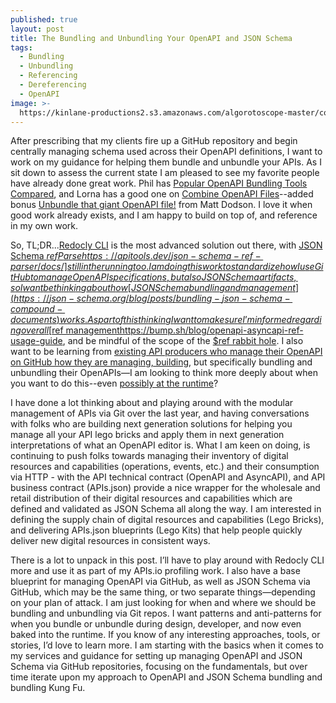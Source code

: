 ```yaml
---
published: true
layout: post
title: The Bundling and Unbundling Your OpenAPI and JSON Schema
tags:
  - Bundling
  - Unbundling
  - Referencing
  - Dereferencing
  - OpenAPI
image: >-
  https://kinlane-productions2.s3.amazonaws.com/algorotoscope-master/copper-circuit-docks-water-front-ships-containers.jpg
---
```

After prescribing that my clients fire up a GitHub repository and begin centrally managing schema used across their OpenAPI definitions, I want to work on my guidance for helping them bundle and unbundle your APIs. As I sit down to assess the current state I am pleased to see my favorite people have already done great work. Phil has [Popular OpenAPI Bundling Tools Compared](https://apisyouwonthate.com/blog/openapi-bundling-tools-compared-blog-post/), and Lorna has a good one on [Combine OpenAPI Files](https://redocly.com/blog/combining-openapis)--added bonus [Unbundle that giant OpenAPI file!](https://wellshapedwords.com/posts/split-files-to-save-time/) from Matt Dodson. I love it when good work already exists, and I am happy to build on top of, and reference in my own work.

So, TL;DR...[Redocly CLI](https://github.com/Redocly/redocly-cli) is the most advanced solution out there, with [JSON Schema $ref Parse https://apitools.dev/json-schema-ref-parser/docs/] still in the running too. I am doing this work to standardize how I use GitHub to manage OpenAPI specifications, but also JSON Schema artifacts, so I want be thinking about how [JSON Schema bundling and management](https://json-schema.org/blog/posts/bundling-json-schema-compound-documents) works. As part of this thinking I want to make sure I’m informed regarding overall [$ref management]()https://bump.sh/blog/openapi-asyncapi-ref-usage-guide, and be mindful of the scope of the [$ref rabbit hole](https://www.asyncapi.com/blog/the-reference-rabbit-hole). I also want to be learning from [existing API producers who manage their OpenAPI on GitHub how they are managing, building](https://apievangelist.com/2024/07/08/more-examples-of-using-github-to-manage-your-openapi/), but specifically bundling and unbundling their OpenAPIs—I am looking to think more deeply about when you want to do this--even [possibly at the runtime](https://www.linkedin.com/feed/update/urn:li:activity:7261750758201507842?commentUrn=urn%3Ali%3Acomment%3A%28activity%3A7261750758201507842%2C7262171595643768832%29&dashCommentUrn=urn%3Ali%3Afsd_comment%3A%287262171595643768832%2Curn%3Ali%3Aactivity%3A7261750758201507842%29)?

I have done a lot thinking about and playing around with the modular management of APIs via Git over the last year, and having conversations with folks who are building next generation solutions for helping you manage all your API lego bricks and apply them in next generation interpretations of what an OpenAPI editor is. What I am keen on doing, is continuing to push folks towards managing their inventory of digital resources and capabilities (operations, events, etc.) and their consumption via HTTP - with the API technical contract (OpenAPI and AsyncAPI), and API business contract (APIs.json) provide a nice wrapper for the wholesale and retail distribution of their digital resources and capabilities which are defined and validated as JSON Schema all along the way. I am interested in defining the supply chain of digital resources and capabilities (Lego Bricks), and delivering APIs.json blueprints (Lego Kits) that help people quickly deliver new digital resources in consistent ways.

There is a lot to unpack in this post. I’ll have to play around with Redocly CLI more and use it as part of my APIs.io profiling work. I also have a base blueprint for managing OpenAPI via GitHub, as well as JSON Schema via GitHub, which may be the same thing, or two separate things—depending on your plan of attack. I am just looking for when and where we should be bundling and unbundling via Git repos. I want patterns and anti-patterns for when you bundle or unbundle during design, developer, and now even baked into the runtime. If you know of any interesting approaches, tools, or stories, I’d love to learn more. I am starting with the basics when it comes to my services and guidance for setting up managing OpenAPI and JSON Schema via GitHub repositories, focusing on the fundamentals, but over time iterate upon my approach to OpenAPI and JSON Schema bundling and bundling Kung Fu.